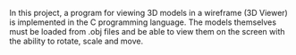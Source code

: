 In this project, a program for viewing 3D models in a wireframe (3D Viewer) is implemented in the C programming language. The models themselves must be loaded from .obj files and be able to view them on the screen with the ability to rotate, scale and move.
